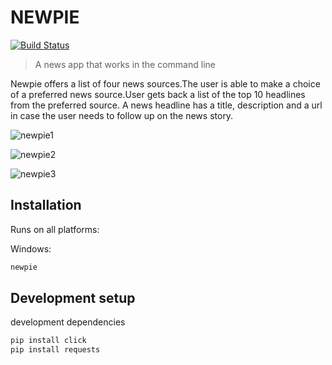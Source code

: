 # NEWPIE
[![Build Status](https://travis-ci.org/lizz24/NEWPIE-CLI.svg?branch=master)](https://travis-ci.org/lizz24/NEWPIE-CLI)
> A news app that works in the command line



Newpie offers a list of four news sources.The user is able to make a choice of a preferred news source.User gets back a list of the top 10 headlines from the preferred source. A news headline has a title, description and a url in case the user needs to follow up on the news story.

![newpie1](https://user-images.githubusercontent.com/39797444/48835411-1e592680-ed91-11e8-8fe6-96b96eac5eaf.jpg)

![newpie2](https://user-images.githubusercontent.com/39797444/48835452-392b9b00-ed91-11e8-8daf-0bdb20bb035d.jpg)

![newpie3](https://user-images.githubusercontent.com/39797444/48835484-4a74a780-ed91-11e8-9b35-b0c6b96a1f35.jpg)

## Installation

Runs on all platforms:

Windows:

```sh
newpie
```


## Development setup

 development dependencies 

```sh
pip install click
pip install requests
```

